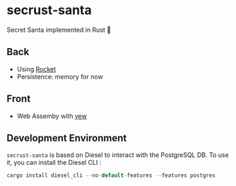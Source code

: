 # secrust-santa

Secret Santa implemented in Rust 🦀

## Back

- Using [Rocket](https://rocket.rs/)
- Persistence: memory for now

## Front

- Web Assemby with [yew](https://yew.rs/)

## Development Environment

`secrust-santa` is based on Diesel to interact with the PostgreSQL DB.
To use it, you can install the Diesel CLI :
```Rust
cargo install diesel_cli --no-default-features --features postgres
```
